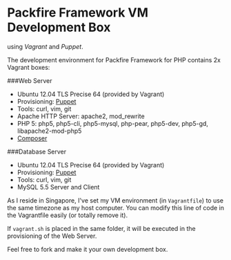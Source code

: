 # Packfire Framework VM Development Box
using _Vagrant_ and _Puppet_.

The development environment for Packfire Framework for PHP contains 2x Vagrant boxes:

###Web Server
 - Ubuntu 12.04 TLS Precise 64 (provided by Vagrant)
 - Provisioning: [Puppet](http://puppetlabs.com)
 - Tools: curl, vim, git
 - Apache HTTP Server: apache2, mod_rewrite
 - PHP 5: php5, php5-cli, php5-mysql, php-pear, php5-dev, php5-gd, libapache2-mod-php5
 - [Composer](https://getcomposer.org/)

###Database Server
 - Ubuntu 12.04 TLS Precise 64 (provided by Vagrant)
 - Provisioning: [Puppet](http://puppetlabs.com)
 - Tools: curl, vim, git
 - MySQL 5.5 Server and Client

As I reside in Singapore, I've set my VM environment (in `Vagrantfile`) to use the same timezone as my host computer. You can modify this line of code in the Vagrantfile easily (or totally remove it).

If `vagrant.sh` is placed in the same folder, it will be executed in the provisioning of the Web Server.

Feel free to fork and make it your own development box.